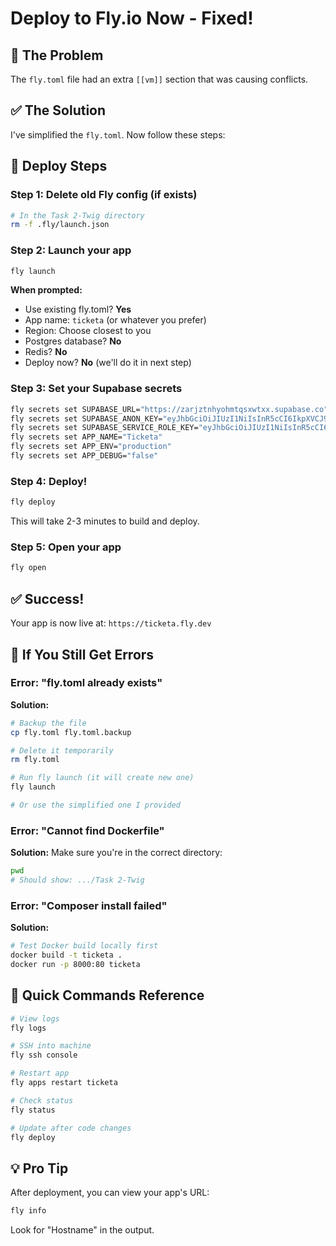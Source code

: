 # Deploy to Fly.io Now - Fixed!

## 🐛 The Problem
The `fly.toml` file had an extra `[[vm]]` section that was causing conflicts.

## ✅ The Solution

I've simplified the `fly.toml`. Now follow these steps:

## 🚀 Deploy Steps

### Step 1: Delete old Fly config (if exists)
```bash
# In the Task 2-Twig directory
rm -f .fly/launch.json
```

### Step 2: Launch your app
```bash
fly launch
```

**When prompted:**
- Use existing fly.toml? **Yes**
- App name: `ticketa` (or whatever you prefer)
- Region: Choose closest to you
- Postgres database? **No**
- Redis? **No**
- Deploy now? **No** (we'll do it in next step)

### Step 3: Set your Supabase secrets
```bash
fly secrets set SUPABASE_URL="https://zarjztnhyohmtqsxwtxx.supabase.co"
fly secrets set SUPABASE_ANON_KEY="eyJhbGciOiJIUzI1NiIsInR5cCI6IkpXVCJ9.eyJpc3MiOiJzdXBhYmFzZSIsInJlZiI6Inphcmp6dG5oeW9obXRxc3h3dHh4Iiwicm9sZSI6ImFub24iLCJpYXQiOjE3NjEyODU1MTksImV4cCI6MjA3Njg2MTUxOX0.axhIv5N0ZhvIH8NpPvX49BSym_CLLhlETo7ZMEz9ypE"
fly secrets set SUPABASE_SERVICE_ROLE_KEY="eyJhbGciOiJIUzI1NiIsInR5cCI6IkpXVCJ9.eyJpc3MiOiJzdXBhYmFzZSIsInJlZiI6Inphcmp6dG5oeW9obXRxc3h3dHh4Iiwicm9sZSI6InNlcnZpY2Vfcm9sZSIsImlhdCI6MTc2MTI4NTUxOSwiZXhwIjoyMDc2ODYxNTE5fQ.e3A5HrDrHV9M-DA2Vb_RJa8DxSKmuRAWf6glrLhtt5o"
fly secrets set APP_NAME="Ticketa"
fly secrets set APP_ENV="production"
fly secrets set APP_DEBUG="false"
```

### Step 4: Deploy!
```bash
fly deploy
```

This will take 2-3 minutes to build and deploy.

### Step 5: Open your app
```bash
fly open
```

## ✅ Success!

Your app is now live at: `https://ticketa.fly.dev`

## 🐛 If You Still Get Errors

### Error: "fly.toml already exists"

**Solution:**
```bash
# Backup the file
cp fly.toml fly.toml.backup

# Delete it temporarily
rm fly.toml

# Run fly launch (it will create new one)
fly launch

# Or use the simplified one I provided
```

### Error: "Cannot find Dockerfile"

**Solution:**
Make sure you're in the correct directory:
```bash
pwd
# Should show: .../Task 2-Twig
```

### Error: "Composer install failed"

**Solution:**
```bash
# Test Docker build locally first
docker build -t ticketa .
docker run -p 8000:80 ticketa
```

## 📝 Quick Commands Reference

```bash
# View logs
fly logs

# SSH into machine
fly ssh console

# Restart app
fly apps restart ticketa

# Check status
fly status

# Update after code changes
fly deploy
```

## 💡 Pro Tip

After deployment, you can view your app's URL:
```bash
fly info
```

Look for "Hostname" in the output.

